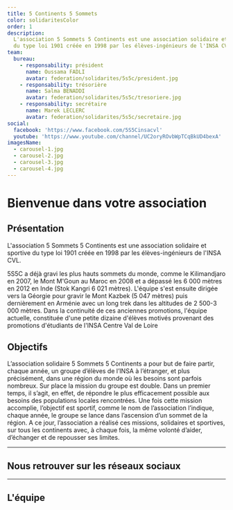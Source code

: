 ```yaml
---
title: 5 Continents 5 Sommets
color: solidaritesColor
order: 1
description:
  L'association 5 Sommets 5 Continents est une association solidaire et sportive
  du type loi 1901 créée en 1998 par les élèves-ingénieurs de l'INSA CVL.
team:
  bureau:
    - responsability: président
      name: Oussama FADLI
      avatar: federation/solidarites/5s5c/president.jpg
    - responsability: trésorière
      name: Salma BENADDI
      avatar: federation/solidarites/5s5c/tresoriere.jpg
    - responsability: secrétaire
      name: Marek LECLERC
      avatar: federation/solidarites/5s5c/secretaire.jpg
social:
  facebook: 'https://www.facebook.com/5S5Cinsacvl'
  youtube: 'https://www.youtube.com/channel/UC2oryROvbWpTCqBkUD4bexA'
imagesName:
  - carousel-1.jpg
  - carousel-2.jpg
  - carousel-3.jpg
  - carousel-4.jpg
---
```


# Bienvenue dans votre association

<campus-center>
  <campus-responsive-image
    folder-name="federation/solidarites/5s5c"
    name="logo.jpg"
    max-width="400"></campus-responsive-image>
</campus-center>

## Présentation

L'association 5 Sommets 5 Continents est une association solidaire et sportive
du type loi 1901 créée en 1998 par les élèves-ingénieurs de l'INSA CVL.

5S5C a déjà gravi les plus hauts sommets du monde, comme le Kilimandjaro en
2007, le Mont M'Goun au Maroc en 2008 et a dépassé les 6 000 mètres en 2012 en
Inde (Stok Kangri 6 021 mètres). L'équipe s'est ensuite dirigée vers la Géorgie
pour gravir le Mont Kazbek (5 047 mètres) puis dernièrement en Arménie avec un
long trek dans les altitudes de 2 500-3 000 mètres. Dans la continuité de ces
anciennes promotions, l'équipe actuelle, constituée d'une petite dizaine
d'élèves motivés provenant des promotions d'étudiants de l'INSA Centre Val de
Loire

<campus-center>
  <campus-carousel :names="imagesName" folder-name="federation/solidarites/5s5c"></campus-carousel>
</campus-center>

## Objectifs

L’association solidaire 5 Sommets 5 Continents a pour but de faire partir,
chaque année, un groupe d’élèves de l’INSA à l’étranger, et plus précisément,
dans une région du monde où les besoins sont parfois nombreux. Sur place la
mission du groupe est double. Dans un premier temps, il s’agit, en effet, de
répondre le plus efficacement possible aux besoins des populations locales
rencontrées. Une fois cette mission accomplie, l’objectif est sportif, comme le
nom de l’association l’indique, chaque année, le groupe se lance dans
l’ascension d’un sommet de la région. A ce jour, l’association a réalisé ces
missions, solidaires et sportives, sur tous les continents avec, à chaque fois,
la même volonté d’aider, d’échanger et de repousser ses limites.

---

## Nous retrouver sur les réseaux sociaux

<campus-social :social="social" :color="color"></campus-social>

---

## L'équipe

<campus-team :team="team" :color="color"></campus-team>
